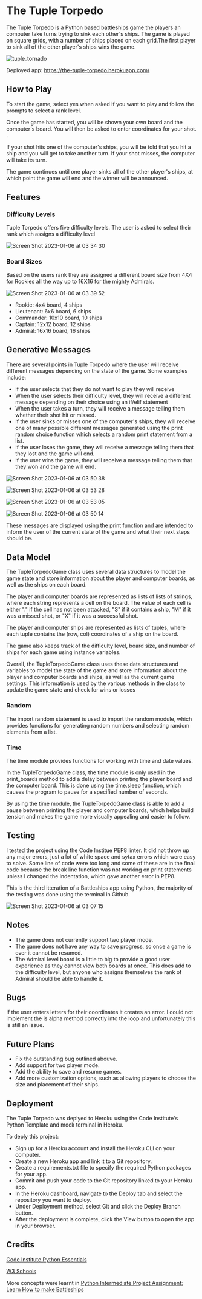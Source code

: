 # The Tuple Torpedo

The Tuple Torpedo is a Python based battleships game the players an computer take turns trying to sink each other's ships. The game is played on square grids, with a number of ships placed on each grid.The first player to sink all of the other player's ships wins the game.

![tuple_tornado](https://user-images.githubusercontent.com/107034179/210928143-23ae2b0a-3190-49c2-bb82-bbc322d559cf.png)

Deployed app: https://the-tuple-torpedo.herokuapp.com/

## How to Play
To start the game, select yes when asked if you want to play and follow the prompts to select a rank level.

Once the game has started, you will be shown your own board and the computer's board. You will then be asked to enter coordinates for your shot. .

If your shot hits one of the computer's ships, you will be told that you hit a ship and you will get to take another turn. If your shot misses, the computer will take its turn.

The game continues until one player sinks all of the other player's ships, at which point the game will end and the winner will be announced.

## Features

### Difficulty Levels

Tuple Torpedo offers five difficulty levels. The user is asked to select their rank which assigns a difficulty level

![Screen Shot 2023-01-06 at 03 34 30](https://user-images.githubusercontent.com/107034179/210924942-b4056288-505c-4a68-a846-f640ca29c132.png)


### Board Sizes 

Based on the users rank they are assigned a different board size from 4X4 for Rookies all the way up to 16X16 for the mighty Admirals.

![Screen Shot 2023-01-06 at 03 39 52](https://user-images.githubusercontent.com/107034179/210925350-30e9fd20-cf46-4795-8835-3288c0727010.png)

- Rookie: 4x4 board, 4 ships
- Lieutenant: 6x6 board, 6 ships
- Commander: 10x10 board, 10 ships
- Captain: 12x12 board, 12 ships
- Admiral: 16x16 board, 16 ships

## Generative Messages

There are several points in Tuple Torpedo where the user will receive different messages depending on the state of the game. Some examples include:

- If the user selects that they do not want to play they will receive 
- When the user selects their difficulty level, they will receive a different message depending on their choice using an if/elif statement
- When the user takes a turn, they will receive a message telling them whether their shot hit or missed.
- If the user sinks or misses one of the computer's ships, they will receive one of many possible different messages generated using the print random choice function which selects a random print statement from a list.
- If the user loses the game, they will receive a message telling them that they lost and the game will end.
- If the user wins the game, they will receive a message telling them that they won and the game will end.

![Screen Shot 2023-01-06 at 03 50 38](https://user-images.githubusercontent.com/107034179/210926440-97005589-8a02-48c3-a92d-3b9292958632.png)

![Screen Shot 2023-01-06 at 03 53 28](https://user-images.githubusercontent.com/107034179/210926865-4a0b7ac8-55ea-49e8-b42d-decebc2c367f.png)

![Screen Shot 2023-01-06 at 03 53 05](https://user-images.githubusercontent.com/107034179/210926867-95cc9ad0-cba8-4c58-87c9-2003140c3bbe.png)

![Screen Shot 2023-01-06 at 03 50 14](https://user-images.githubusercontent.com/107034179/210926930-05d30b3c-2a13-48cd-83fe-c48c654c2fe3.png)

These messages are displayed using the print function and are intended to inform the user of the current state of the game and what their next steps should be.

## Data Model

The TupleTorpedoGame class uses several data structures to model the game state and store information about the player and computer boards, as well as the ships on each board.

The player and computer boards are represented as lists of lists of strings, where each string represents a cell on the board. The value of each cell is either "." if the cell has not been attacked, "S" if it contains a ship, "M" if it was a missed shot, or "X" if it was a successful shot.

The player and computer ships are represented as lists of tuples, where each tuple contains the (row, col) coordinates of a ship on the board.

The game also keeps track of the difficulty level, board size, and number of ships for each game using instance variables.

Overall, the TupleTorpedoGame class uses these data structures and variables to model the state of the game and store information about the player and computer boards and ships, as well as the current game settings. This information is used by the various methods in the class to update the game state and check for wins or losses

### Random

The import random statement is used to import the random module, which provides functions for generating random numbers and selecting random elements from a list.

### Time

The time module provides functions for working with time and date values.

In the TupleTorpedoGame class, the time module is only used in the print_boards method to add a delay between printing the player board and the computer board. This is done using the time.sleep function, which causes the program to pause for a specified number of seconds.

By using the time module, the TupleTorpedoGame class is able to add a pause between printing the player and computer boards, which helps build tension and makes the game more visually appealing and easier to follow.

## Testing

I tested the project using the Code Institue PEP8 linter. It did not throw up any major errors, just a lot of white space and sytax errors which were easy to solve. Some line of code were too long and some of these are in the final code because the break line function was not working on print statements unless I changed the indentation, which gave another error in PEP8.

This is the third itteration of a Battleships app using Python, the majority of the testing was done using the terminal in Github.

![Screen Shot 2023-01-06 at 03 07 15](https://user-images.githubusercontent.com/107034179/210928932-52d4a0dc-c802-4a91-a625-1fa63dd90e06.png)

## Notes

- The game does not currently support two player mode.
- The game does not have any way to save progress, so once a game is over it cannot be resumed.
- The Admiral level board is a little to big to provide a good user experience as they cannot view both boards at once. This does add to the difficulty level, but anyone who assigns themselves the rank of Admiral should be able to handle it. 

## Bugs

If the user enters letters for their coordinates it creates an error. I could not implement the is alpha method correctly into the loop and unfortunately this is still an issue. 

## Future Plans

- Fix the outstanding bug outlined abouve. 
- Add support for two player mode.
- Add the ability to save and resume games.
- Add more customization options, such as allowing players to choose the size and placement of their ships.

## Deployment

The Tuple Torpedo was deplyed to Heroku using the Code Institute's Python Template and mock terminal in Heroku. 

To deply this project:

- Sign up for a Heroku account and install the Heroku CLI on your computer.
- Create a new Heroku app and link it to a Git repository.
- Create a requirements.txt file to specify the required Python packages for your app.
- Commit and push your code to the Git repository linked to your Heroku app.
- In the Heroku dashboard, navigate to the Deploy tab and select the repository you want to deploy.
- Under Deployment method, select Git and click the Deploy Branch button.
- After the deployment is complete, click the View button to open the app in your browser. 

## Credits

[Code Institute Python Essentials](codeinstitute.net)

[W3 Schools](https://www.w3schools.com/python/ref_random_choices.asp)

More concepts were learnt in [Python Intermediate Project Assignment: Learn How to make Battleships](https://www.youtube.com/watch?v=MgJBgnsDcF0&t=236s)


